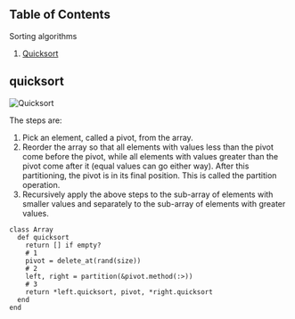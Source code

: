 ## Table of Contents

Sorting algorithms

1. [Quicksort](#quicksort)


## quicksort

![Quicksort](http://www.ics.kagoshima-u.ac.jp/~fuchida/edu/algorithm/sort-algorithm/images/quick-sort-image.gif "quicksort")

The steps are:
  1. Pick an element, called a pivot, from the array.
  2. Reorder the array so that all elements with values less than the pivot come before the pivot, while all elements with values greater than the pivot come after it (equal values can go either way). After this partitioning, the pivot is in its final position. This is called the partition operation.
  3. Recursively apply the above steps to the sub-array of elements with smaller values and separately to the sub-array of elements with greater values.

```
class Array
  def quicksort
    return [] if empty?
    # 1
    pivot = delete_at(rand(size))
    # 2
    left, right = partition(&pivot.method(:>))
    # 3
    return *left.quicksort, pivot, *right.quicksort
  end
end
```